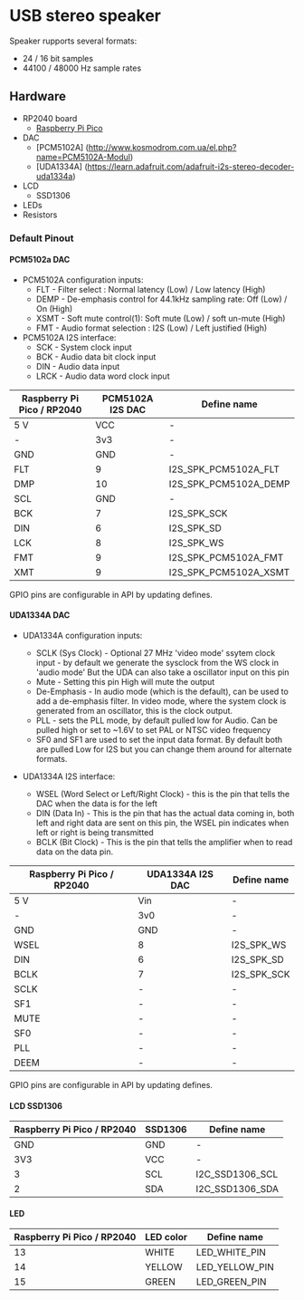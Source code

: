 # USB stereo speaker
Speaker rupports several formats:
  * 24 / 16 bit samples
  * 44100 / 48000 Hz sample rates

## Hardware
 * RP2040 board
   * [Raspberry Pi Pico](https://www.raspberrypi.org/products/raspberry-pi-pico/)
 * DAC
   * [PCM5102A] (http://www.kosmodrom.com.ua/el.php?name=PCM5102A-Modul)
   * [UDA1334A] (https://learn.adafruit.com/adafruit-i2s-stereo-decoder-uda1334a)
* LCD
   * SSD1306
 * LEDs
 * Resistors 

### Default Pinout

#### PCM5102a DAC

 * PCM5102A configuration inputs:
    * FLT - Filter select : Normal latency (Low) / Low latency (High)
    * DEMP - De-emphasis control for 44.1kHz sampling rate: Off (Low) / On (High)
    * XSMT - Soft mute control(1): Soft mute (Low) / soft un-mute (High)
    * FMT - Audio format selection : I2S (Low) / Left justified (High)
 * PCM5102A I2S interface:
    * SCK - System clock input
    * BCK - Audio data bit clock input
    * DIN - Audio data input
    * LRCK - Audio data word clock input

| Raspberry Pi Pico / RP2040 | PCM5102A I2S DAC | Define name | 
| --- | --- | --- | 
| 5 V | VCC | - |
| -   | 3v3 | - |
| GND | GND | - |
| FLT | 9   | I2S_SPK_PCM5102A_FLT |
| DMP | 10  | I2S_SPK_PCM5102A_DEMP |
| SCL | GND | - |
| BCK | 7   | I2S_SPK_SCK |
| DIN | 6   | I2S_SPK_SD |
| LCK | 8   | I2S_SPK_WS |
| FMT | 9   | I2S_SPK_PCM5102A_FMT |
| XMT | 9   | I2S_SPK_PCM5102A_XSMT |


GPIO pins are configurable in API by updating defines.


#### UDA1334A DAC

  * UDA1334A configuration inputs:
    * SCLK (Sys Clock) - Optional 27 MHz 'video mode' ssytem clock input - by default we generate the sysclock from the WS clock in 'audio mode' But the UDA can also take a oscillator input on this pin
    * Mute - Setting this pin High will mute the output 
    * De-Emphasis - In audio mode (which is the default), can be used to add a de-emphasis filter. In video mode, where the system clock is generated from an oscillator, this is the clock output.
    * PLL - sets the PLL mode, by default pulled low for Audio. Can be pulled high or set to ~1.6V to set PAL or NTSC video frequency
    * SF0 and SF1 are used to set the input data format. By default both are pulled Low for I2S but you can change them around for alternate formats.

  * UDA1334A I2S interface:
    * WSEL (Word Select or Left/Right Clock) - this is the pin that tells the DAC when the data is for the left
    * DIN (Data In) - This is the pin that has the actual data coming in, both left and right data are sent on this pin, the WSEL pin indicates when left or right is being transmitted
    * BCLK (Bit Clock) - This is the pin that tells the amplifier when to read data on the data pin.

| Raspberry Pi Pico / RP2040 | UDA1334A I2S DAC | Define name | 
|  --- | --- | --- |
| 5 V  | Vin | - | 
| -    | 3v0 | - | 
| GND  | GND | - | 
| WSEL | 8 | I2S_SPK_WS |
| DIN  | 6 | I2S_SPK_SD |
| BCLK | 7 | I2S_SPK_SCK|
| SCLK | - | - |
| SF1  | - | - |
| MUTE | - | - |
| SF0  | - | - |
| PLL  | - | - |
| DEEM | - | - |


GPIO pins are configurable in API by updating defines.

#### LCD SSD1306
| Raspberry Pi Pico / RP2040 | SSD1306 | Define name | 
| --- | --- | --- |
| GND | GND | - | 
| 3V3 | VCC | - | 
| 3   | SCL   | I2C_SSD1306_SCL | 
| 2   | SDA   | I2C_SSD1306_SDA | 


#### LED
| Raspberry Pi Pico / RP2040 | LED color | Define name | 
| --- | --- | --- |
| 13 | WHITE  | LED_WHITE_PIN | 
| 14 | YELLOW | LED_YELLOW_PIN | 
| 15 | GREEN  | LED_GREEN_PIN | 

